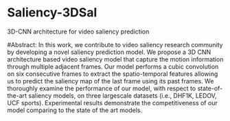 # Saliency-3DSal
3D-CNN architecture for video saliency prediction

#Abstract:
In this work, we contribute to video saliency research community by developing a novel saliency prediction model. We propose a 3D CNN architecture based video saliency model that capture the motion information through multiple adjacent frames. Our model performs a cubic convolution on six consecutive frames to extract the spatio-temporal features allowing us to predict the saliency map of the last frame using its past frames. We
thoroughly examine the performance of our model, with
respect to state-of-the-art saliency models, on three largescale
datasets (i.e., DHF1K, LEDOV, UCF sports). Experimental
results demonstrate the competitiveness of our model comparing to the state of the art models.
